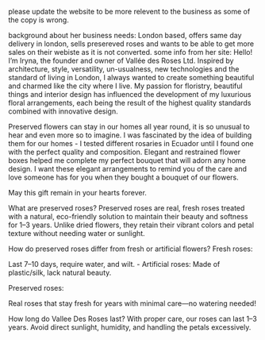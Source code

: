 please update the website to be more relevent to the business as some of the copy is wrong. 


background about her business needs:
London based, offers same day delivery in london, sells presereved roses and wants to be able to get more sales on their webiste as it is not converted.
some info from her site:
Hello! I’m Iryna, the founder and owner of Vallée des Roses Ltd.
Inspired by architecture, style, versatility, un-usualness, new technologies and the standard of living in London, I always wanted to create something beautiful and charmed like the city where I live. My passion for floristry, beautiful things and interior design has influenced the development of my luxurious floral arrangements, each being the result of the highest quality standards combined with innovative design.

Preserved flowers can stay in our homes all year round, it is so unusual to hear and even more so to imagine. I was fascinated by the idea of ​​building them for our homes - I tested different rosaries in Ecuador until I found one with the perfect quality and composition. Elegant and restrained flower boxes helped me complete my perfect bouquet that will adorn any home design. I want these elegant arrangements to remind you of the care and love someone has for you when they bought a bouquet of our flowers. 

May this gift remain in your hearts forever. 


What are preserved roses?
Preserved roses are real, fresh roses treated with a natural, eco-friendly solution to maintain their beauty and softness for 1–3 years. Unlike dried flowers, they retain their vibrant colors and petal texture without needing water or sunlight. 

How do preserved roses differ from fresh or artificial flowers? 
Fresh roses:

 Last 7–10 days, require water, and wilt. - Artificial roses: Made of plastic/silk, lack natural beauty. 

Preserved roses: 

Real roses that stay fresh for years with minimal care—no watering needed! 

How long do Vallee Des Roses last?
 With proper care, our roses can last 1–3 years. Avoid direct sunlight, humidity, and handling the petals excessively.

